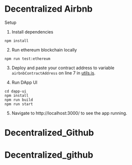 # Decentralized Airbnb
Setup

1. Install dependencies
```
npm install
```

2. Run ethereum blockchain locally
```
npm run test:ethereum
```

3. Deploy and paste your contract address to variable `airbnbContractAddress` on line 7 in [utils.js](./dapp-ui/plugins/utils.js).


4. Run DApp UI
```
cd dapp-ui
npm install
npm run build
npm run start
```
5. Navigate to http://localhost:3000/ to see the app running.
# Decentralized_Github
# Decentralized_github
